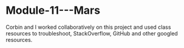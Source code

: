 # Module-11---Mars
Corbin and I worked collaboratively on this project and used class resources to troubleshoot, StackOverflow, GitHub and other googled resources.

